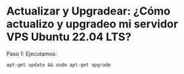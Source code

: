 #  Actualizar y Upgradear: ¿Cómo actualizo y upgradeo mi servidor VPS Ubuntu 22.04 LTS?

Paso 1: Ejecutamos:

    apt-get update && sudo apt-get upgrade

